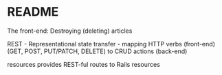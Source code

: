 # README

The front-end: Destroying (deleting) articles

REST - Representational state transfer - mapping HTTP verbs (front-end) (GET, POST, 
PUT/PATCH, DELETE) to CRUD actions (back-end)

resources provides REST-ful routes to Rails resources